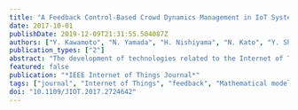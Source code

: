 ```yaml
---
title: "A Feedback Control-Based Crowd Dynamics Management in IoT System"
date: 2017-10-01
publishDate: 2019-12-09T21:31:55.504087Z
authors: ["Y. Kawamoto", "N. Yamada", "H. Nishiyama", "N. Kato", "Y. Shimizu", "Y. Zheng"]
publication_types: ["2"]
abstract: "The development of technologies related to the Internet of Things (IoT) provides a new perspective on applications pertaining to smart cities. Smart city applications focus on resolving issues facing people in everyday life, and have attracted a considerable amount of research interest. The typical issue encountered in such places of daily use, such as stations, shopping malls, and stadiums is crowd dynamics management. Therefore, we focus on crowd dynamics management to resolve the problem of congestion using IoT technologies. Real-time crowd dynamics management can be achieved by gathering information relating to congestion and propose less crowded places. Although many crowd dynamics management applications have been proposed in various scenarios and many models have been devised to this end, a general model for evaluating the control effectiveness of crowd dynamics management has not yet been developed in IoT research. Therefore, in this paper, we propose a model to evaluate the performance of crowd dynamics management applications. In other words, the objective of this paper is to present the proof-of-concept of control effectiveness of crowd dynamics management. Our model uses feedback control theory, and enables an integrated evaluation of the control effectiveness of crowd dynamics management methods under various scenarios. We also provide extensive numerical results to verify the effectiveness of the model."
featured: false
publication: "*IEEE Internet of Things Journal*"
tags: ["journal", "Internet of Things", "feedback", "Mathematical model", "Measurement", "Control theory", "crowd control", "Feedback control", "feedback control-based crowd dynamics management", "Internet of Things (IoT)", "IoT system", "Real-time systems", "smart cities", "Trajectory", "Vehicle dynamics"]
doi: "10.1109/JIOT.2017.2724642"
---
```


